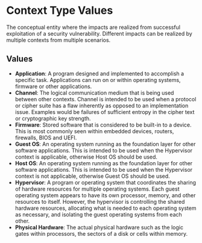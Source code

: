 # Context Type Values

The conceptual entity where the impacts are realized from successful exploitation of a security vulnerability. Different impacts can be realized by multiple contexts from multiple scenarios.

## Values

- **Application**:  A program designed and implemented to accomplish a specific task. Applications can run on or within operating systems, firmware or other applications.
- **Channel**:  The logical communication medium that is being used between other contexts. Channel is intended to be used when a protocol or cipher suite has a flaw inherently as opposed to an implementation issue. Examples would be failures of sufficient entropy in the cipher text or cryptographic key strength.
- **Firmware**:  Stored software that is considered to be built-in to a device. This is most commonly seen within embedded devices, routers, firewalls, BIOS and UEFI.
- **Guest OS**:  An operating system running as the foundation layer for other software applications. This is intended to be used when the Hypervisor context is applicable, otherwise Host OS should be used.
- **Host OS**:  An operating system running as the foundation layer for other software applications. This is intended to be used when the Hypervisor context is not applicable, otherwise Guest OS should be used.
- **Hypervisor**:  A program or operating system that coordinates the sharing of hardware resources for multiple operating systems. Each guest operating system appears to have its own processor, memory, and other resources to itself. However, the hypervisor is controlling the shared hardware resources, allocating what is needed to each operating system as necessary, and isolating the guest operating systems from each other.
- **Physical Hardware**:  The actual physical hardware such as the logic gates within processors, the sectors of a disk or cells within memory.

